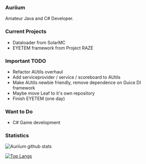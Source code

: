 ### Auriium

Amateur Java and C# Developer. 

### Current Projects
- Dataloader from SolarMC
- EYETEM framework from Project RAZE

### Important TODO
- Refactor AUtils overhaul
- Add serviceprovider / service / scoreboard to AUtils
- Make AUtils newbie friendly, remove dependence on Guice DI framework
- Maybe move Leaf to it's own repository
- Finish EYETEM (one day)

### Want to Do
- C# Game development

### Statistics

![Auriium github stats](https://github-readme-stats.vercel.app/api?username=Auriium&show_icons=true&theme=onedark&count_private=true)

[![Top Langs](https://github-readme-stats.vercel.app/api/top-langs/?username=Auriium&layout=compact&theme=onedark)](https://github.com/anuraghazra/github-readme-stats)

<!--
**Auriium/Auriium** is a ✨ _special_ ✨ repository because its `README.md` (this file) appears on your GitHub profile.

Here are some ideas to get you started:

- 🔭 I’m currently working on ...
- 🌱 I’m currently learning ...
- 👯 I’m looking to collaborate on ...
- 🤔 I’m looking for help with ...
- 💬 Ask me about ...
- 📫 How to reach me: ...
- 😄 Pronouns: ...
- ⚡ Fun fact: ...
-->
